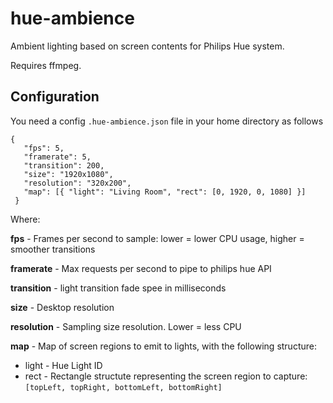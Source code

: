 # hue-ambience

Ambient lighting based on screen contents for Philips Hue system.

Requires ffmpeg.


## Configuration

You need a config `.hue-ambience.json` file in your home directory as follows
```text/json
{
   "fps": 5,
   "framerate": 5,
   "transition": 200,
   "size": "1920x1080",
   "resolution": "320x200",
   "map": [{ "light": "Living Room", "rect": [0, 1920, 0, 1080] }]
 }
 ```
 
 Where:
 
 **fps** - Frames per second to sample: lower = lower CPU usage, higher = smoother transitions
 
 **framerate** - Max requests per second to pipe to philips hue API
 
 **transition** - light transition fade spee in milliseconds
 
 **size** - Desktop resolution
 
 **resolution** - Sampling size resolution. Lower = less CPU

 **map** - Map of screen regions to emit to lights, with the following structure:
 * light - Hue Light ID
 * rect - Rectangle structute representing the screen region to capture: `[topLeft, topRight, bottomLeft, bottomRight]`
   
